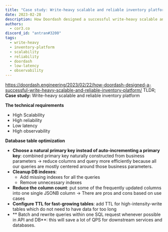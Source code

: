 ```yaml
---
title: "Case study: Write-heavy scalable and reliable inventory platform"
date: 2023-02-28
description: How Doordash designed a successful write-heavy scalable and reliable inventory platform
authors:
  - cor3.co
discord_id: "antran#3200"
tags:
  - write-heavy
  - inventory-platform
  - scalability
  - reliability
  - doordash
  - low-latency
  - observability
---
```


https://doordash.engineering/2023/02/22/how-doordash-designed-a-successful-write-heavy-scalable-and-reliable-inventory-platform/
TLDR;
**Case study:** Write-heavy scalable and reliable inventory platform

**The technical requirements**

- High Scalability
- High reliability
- Low latency
- High observability

**Database table optimization**

- **Choose a natural primary key instead of auto-incrementing a primary key**: combined primary key naturally constructed from business parameters -> reduce columns and query more efficiently because all our queries are mostly centered around those business parameters.
- **Cleanup DB indexes**:
  - Add missing indexes for all the queries
  - Remove unnecessary indexes
- **Reduce the column count**: put some of the frequently updated columns into one single JSONB column -> There are pros and cons based on use cases
- **Configure TTL for fast-growing tables**: add TTL for high-intensity-write tables which do not need to have data for too long
- ** Batch and rewrite queries within one SQL request whenever possible in API and DB**: this will save a lot of QPS for downstream services and databases.
